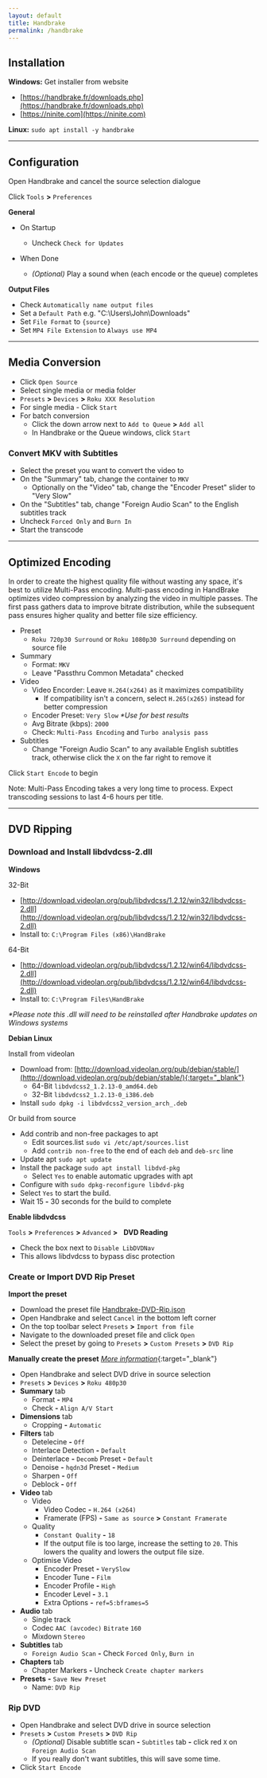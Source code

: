 ```yaml
---
layout: default
title: Handbrake
permalink: /handbrake
---
```


## Installation

**Windows:** Get installer from website

- [https://handbrake.fr/downloads.php](https://handbrake.fr/downloads.php)
- [https://ninite.com](https://ninite.com)

**Linux:** `sudo apt install -y handbrake`

----

## Configuration
Open Handbrake and cancel the source selection dialogue

Click `Tools` **>** `Preferences`

**General**

- On Startup
  - Uncheck `Check for Updates`

- When Done
  - *(Optional)* Play a sound when (each encode or the queue) completes

**Output Files**

- Check `Automatically name output files`
- Set a `Default Path` e.g. "C:\Users\John\Downloads"
- Set `File Format` to `{source}`
- Set `MP4 File Extension` to `Always use MP4`

----

## Media Conversion

- Click `Open Source`
- Select single media or media folder
- `Presets` **>** `Devices` **>** `Roku XXX Resolution`
- For single media - Click `Start`
- For batch conversion
  - Click the down arrow next to `Add to Queue` **>** `Add all`
  - In Handbrake or the Queue windows, click `Start`

### Convert MKV with Subtitles

- Select the preset you want to convert the video to
- On the "Summary" tab, change the container to `MKV`
  - Optionally on the "Video" tab, change the "Encoder Preset" slider to "Very Slow"
- On the "Subtitles" tab, change "Foreign Audio Scan" to the English subtitles track
- Uncheck `Forced Only` and `Burn In`
- Start the transcode

----

## Optimized Encoding
In order to create the highest quality file without wasting any space, it's best to utilize Multi-Pass encoding. Multi-pass encoding in HandBrake optimizes video compression by analyzing the video in multiple passes. The first pass gathers data to improve bitrate distribution, while the subsequent pass ensures higher quality and better file size efficiency.

- Preset
  - `Roku 720p30 Surround` or `Roku 1080p30 Surround` depending on source file
- Summary
  - Format: `MKV`
  - Leave "Passthru Common Metadata" checked
- Video
  - Video Encorder: Leave `H.264(x264)` as it maximizes compatibility
    - If compatibility isn't a concern, select `H.265(x265)` instead for better compression
  - Encoder Preset: `Very Slow` _*Use for best results_
  - Avg Bitrate (kbps): `2000`
  - Check: `Multi-Pass Encoding` and `Turbo analysis pass`
- Subtitles
  - Change "Foreign Audio Scan" to any available English subtitles track, otherwise click the `X` on the far right to remove it

Click `Start Encode` to begin

Note: Multi-Pass Encoding takes a very long time to process. Expect transcoding sessions to last 4-6 hours per title.

----

## DVD Ripping
### Download and Install **libdvdcss-2.dll**
**Windows**

32-Bit

- [http://download.videolan.org/pub/libdvdcss/1.2.12/win32/libdvdcss-2.dll](http://download.videolan.org/pub/libdvdcss/1.2.12/win32/libdvdcss-2.dll)
- Install to: `C:\Program Files (x86)\HandBrake`

64-Bit

- [http://download.videolan.org/pub/libdvdcss/1.2.12/win64/libdvdcss-2.dll](http://download.videolan.org/pub/libdvdcss/1.2.12/win64/libdvdcss-2.dll)
- Install to: `C:\Program Files\HandBrake`

_*Please note this .dll will need to be reinstalled after Handbrake updates on Windows systems_

**Debian Linux**

Install from videolan

- Download from: [http://download.videolan.org/pub/debian/stable/](http://download.videolan.org/pub/debian/stable/){:target="_blank"}
  - 64-Bit `libdvdcss2_1.2.13-0_amd64.deb`
  - 32-Bit `libdvdcss2_1.2.13-0_i386.deb`
- Install `sudo dpkg -i libdvdcss2_version_arch_.deb`

Or build from source

- Add contrib and non-free packages to apt
  - Edit sources.list `sudo vi /etc/apt/sources.list`
  - Add `contrib non-free` to the end of each `deb` and `deb-src` line
- Update apt `sudo apt update`
- Install the package `sudo apt install libdvd-pkg`
  - Select `Yes` to enable automatic upgrades with apt
- Configure with `sudo dpkg-reconfigure libdvd-pkg`
 - Select `Yes` to start the build.
 - Wait 15 **-** 30 seconds for the build to complete

**Enable libdvdcss**

`Tools` **>** `Preferences` **>** `Advanced` **>** &nbsp; **DVD Reading**

- Check the box next to `Disable LibDVDNav`
- This allows libdvdcss to bypass disc protection

### Create or Import DVD Rip Preset
**Import the preset**

- Download the preset file <a href="{{site.url}}/misc/Handbrake-DVD-Rip.json" download>Handbrake-DVD-Rip.json</a>
- Open Handbrake and select `Cancel` in the bottom left corner
- On the top toolbar select `Presets` **>** `Import from file`
- Navigate to the downloaded preset file and click `Open`
- Select the preset by going to `Presets` **>** `Custom Presets` **>** `DVD Rip`

**Manually create the preset** [*More information*](https://www.thewebernets.com/2019/02/10/easiest-best-optimal-settings-for-handbrake-dvd-video-conversion-updated-feb19/){:target="_blank"}

- Open Handbrake and select DVD drive in source selection
- `Presets` **>** `Devices` **>** `Roku 480p30`
- **Summary** tab 
  - Format **-** `MP4`
  - Check **-** `Align A/V Start`
- **Dimensions** tab
  - Cropping **-** `Automatic`
- **Filters** tab
  - Detelecine **-** `Off`
  - Interlace Detection **-** `Default`
  - Deinterlace **-** `Decomb` Preset **-** `Default`
  - Denoise **-** `hqdn3d` Preset **-** `Medium`
  - Sharpen **-** `Off`
  - Deblock **-** `Off`
- **Video** tab
  - Video 
    - Video Codec **-** `H.264 (x264)`
    - Framerate (FPS) **-** `Same as source` **>** `Constant Framerate`
  - Quality 
    - `Constant Quality` **-** `18`
    - If the output file is too large, increase the setting to `20`. This lowers the quality and lowers the output file size.
  - Optimise Video
    - Encoder Preset **-** `VerySlow`
    - Encoder Tune **-** `Film`
    - Encoder Profile **-** `High`
    - Encoder Level **-** `3.1`
    - Extra Options **-** `ref=5:bframes=5`
- **Audio** tab
  - Single track
  - Codec `AAC (avcodec)` `Bitrate` `160`
  - Mixdown `Stereo`
- **Subtitles** tab
  - `Foreign Audio Scan` **-** Check `Forced Only`, `Burn in`
- **Chapters** tab 
  - Chapter Markers **-** Uncheck `Create chapter markers`
- **Presets** **-** `Save New Preset`
  - Name: `DVD Rip`

### Rip DVD
- Open Handbrake and select DVD drive in source selection
- `Presets` **>** `Custom Presets` **>** `DVD Rip`
  - *(Optional)* Disable subtitle scan **-** `Subtitles` tab **-** click red `X` on `Foreign Audio Scan`
  - If you really don't want subtitles, this will save some time.
- Click `Start Encode`

